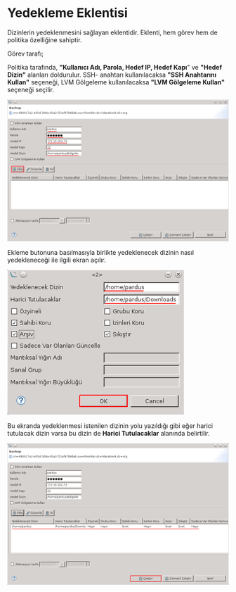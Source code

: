 # Yedekleme Eklentisi

Dizinlerin yedeklenmesini sağlayan eklentidir. Eklenti, hem görev hem de politika özelliğine sahiptir.

Görev tarafı;

Politika tarafında, **"Kullanıcı Adı, Parola, Hedef IP, Hedef Kapı**" ve **"Hedef Dizin"** alanları doldurulur. SSH- anahtarı kullanılacaksa **"SSH Anahtarını Kullan"** seçeneği, LVM Gölgeleme kullanılacaksa **"LVM Gölgeleme Kullan"** seçeneği seçilir.

![backup-plugin](images/backup-plugin.png)



Ekleme butonuna basılmasıyla birlikte yedeklenecek dizinin nasıl yedekleneceği ile ilgili ekran açılır. 

![backup-plugin-ayarlar](images/backup-plugin-ayarlar.png)

Bu ekranda yedeklenmesi istenilen dizinin yolu yazıldığı gibi eğer harici tutulacak dizin varsa bu dizin de **Harici Tutulacaklar** alanında belirtilir.

![backup-plugin-son](images/backup-plugin-son.png)

